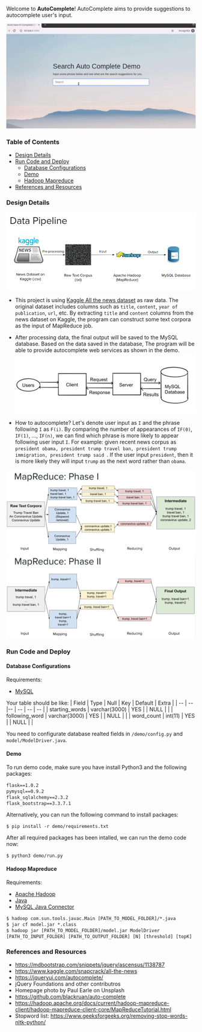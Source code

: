 Welcome to **AutoComplete**! AutoComplete aims to provide suggestions to autocomplete user's input.

![](documentation/imgs/demo.gif)

### Table of Contents
- [Design Details](#design-details)
- [Run Code and Deploy](#run-code-and-deploy)
    * [Database Configurations](#database-configurations)
    * [Demo](#demo)
    * [Hadoop Mapreduce](#hadoop-mapreduce)
- [References and Resources](#references-and-resources)

### Design Details

![](documentation/imgs/data_pipeline.png)
- This project is using [Kaggle All the news dataset](https://www.kaggle.com/snapcrack/all-the-news) as raw data. The original dataset includes columns such as `title`, `content`, `year of publication`, `url`, etc. By extracting `title` and `content` columns from the news dataset on Kaggle, the program can construct some text corpora as the input of MapReduce job.
- After processing data, the final output will be saved to the MySQL database. Based on the data saved in the database, The program will be able to provide autocomplete web services as shown in the demo.
![](documentation/imgs/demo_api.jpg)

- How to autocomplete?
Let's denote user input as `I` and the phrase following `I` as `F(i)`. By comparing the number of appearances of `IF(0)`, `IF(1)`, ..., `IF(n)`, we can find which phrase is more likely to appear following user input `I`.
For example: given recent news corpus as `president obama, president trump travel ban,
president trump immigration, president trump said `. If the user input `president`, then it is more likely they will input `trump` as the next word rather than `obama`.

![](documentation/imgs/mapreduce1.png)
![](documentation/imgs/mapreduce2.png)

### Run Code and Deploy
#### Database Configurations
Requirements:
- [MySQL](https://dev.mysql.com/downloads/installer/)

Your table should be like:
 | Field          | Type          | Null | Key | Default | Extra |
 | --          | --         |--  | --  | -- | --  |
 | starting_words | varchar(3000) | YES  |     | NULL    |       |
 | following_word | varchar(3000) | YES  |     | NULL    |       |
 | word_count     | int(11)       | YES  |     | NULL    |       |

You need to configurate database realted fields in `/demo/config.py` and `model/ModelDriver.java`.



#### Demo
To run demo code, make sure you have install Python3 and the following packages:
```
flask==1.0.2
pymysql==0.9.2
flask_sqlalchemy==2.3.2
flask_bootstrap==3.3.7.1
```
Alternatively, you can run the following command to install packages:
```
$ pip install -r demo/requirements.txt
```
After all required packages has been intalled, we can run the demo code now:
```
$ python3 demo/run.py
```

#### Hadoop Mapreduce
Requirements:
- [Apache Hadoop](https://hadoop.apache.org/docs/stable/hadoop-project-dist/hadoop-common/SingleCluster.html)
- [Java](https://cwiki.apache.org/confluence/display/HADOOP2/HadoopJavaVersions)
- [MySQL Java Connector](https://dev.mysql.com/downloads/connector/j/5.1.html)

```
$ hadoop com.sun.tools.javac.Main [PATH_TO_MODEL_FOLDER]/*.java
$ jar cf model.jar *.class    
$ hadoop jar [PATH_TO_MODEL_FOLDER]/model.jar ModelDriver [PATH_TO_INPUT_FOLDER] [PATH_TO_OUTPUT_FOLDER] [N] [threshold] [topK]
```


### References and Resources
- https://mdbootstrap.com/snippets/jquery/ascensus/1138787
- https://www.kaggle.com/snapcrack/all-the-news
- https://jqueryui.com/autocomplete/
- jQuery Foundations and other contributros
- Homepage photo by Paul Earle on Unsplash
- https://github.com/blackruan/auto-complete
- https://hadoop.apache.org/docs/current/hadoop-mapreduce-client/hadoop-mapreduce-client-core/MapReduceTutorial.html
- Stopword list: https://www.geeksforgeeks.org/removing-stop-words-nltk-python/